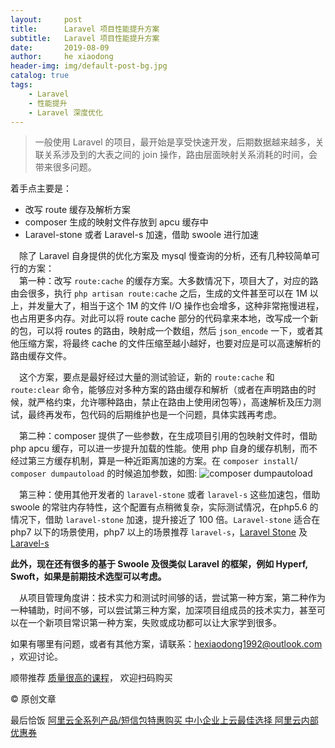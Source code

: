 ```yaml
---
layout:     post
title:      Laravel 项目性能提升方案
subtitle:   Laravel 项目性能提升方案
date:       2019-08-09
author:     he xiaodong
header-img: img/default-post-bg.jpg
catalog: true
tags:
    - Laravel
    - 性能提升
    - Laravel 深度优化
---
```


> 一般使用 Laravel 的项目，最开始是享受快速开发，后期数据越来越多，关联关系涉及到的大表之间的 join 操作，路由层面映射关系消耗的时间，会带来很多问题。

着手点主要是：
- 改写 route 缓存及解析方案
- composer 生成的映射文件存放到 apcu 缓存中
- Laravel-stone 或者 Laravel-s 加速，借助 swoole 进行加速

&ensp;&ensp;除了 Laravel 自身提供的优化方案及 mysql 慢查询的分析，还有几种较简单可行的方案：<br />
&ensp;&ensp;第一种：改写 `route:cache` 的缓存方案。大多数情况下，项目大了，对应的路由会很多，执行 `php artisan route:cache` 之后，生成的文件甚至可以在 1M 以上，并发量大了，相当于这个 1M 的文件 I/O 操作也会增多，这种非常拖慢进程，也占用更多内存。对此可以将 route cache 部分的代码拿来本地，改写成一个新的包，可以将 routes 的路由，映射成一个数组，然后 `json_encode` 一下，或者其他压缩方案，将最终 cache 的文件压缩至越小越好，也要对应是可以高速解析的路由缓存文件。

&ensp;&ensp;这个方案，要点是最好经过大量的测试验证，新的 `route:cache` 和 `route:clear` 命令，能够应对多种方案的路由缓存和解析（或者在声明路由的时候，就严格约束，允许哪种路由，禁止在路由上使用闭包等），高速解析及压力测试，最终再发布，包代码的后期维护也是一个问题，具体实践再考虑。

&ensp;&ensp;第二种：composer 提供了一些参数，在生成项目引用的包映射文件时，借助 php apcu 缓存，可以进一步提升加载的性能。使用 php 自身的缓存机制，而不经过第三方缓存机制，算是一种近距离加速的方案。在 `composer install`/ `composer dumpautoload` 的时候追加参数，如图:
![composer dumpautoload](https://alpha2016.github.io/img/2019-08-09-composer-cache.jpg)

&ensp;&ensp;第三种：使用其他开发者的 `laravel-stone` 或者 `laravel-s` 这些加速包，借助 swoole 的常驻内存特性，这个配置有点稍微复杂，实际测试情况，在php5.6 的情况下，借助 `laravel-stone` 加速，提升接近了 100 倍。`Laravel-stone` 适合在 php7 以下的场景使用，php7 以上的场景推荐 `laravel-s`，[Laravel Stone](https://github.com/StoneGroup/stone) 及 [Laravel-s](https://github.com/hhxsv5/laravel-s)
 
**此外，现在还有很多的基于 Swoole 及很类似 Laravel 的框架，例如 Hyperf, Swoft，如果是前期技术选型可以考虑。**

&ensp;&ensp;从项目管理角度讲：技术实力和测试时间够的话，尝试第一种方案，第二种作为一种辅助，时间不够，可以尝试第三种方案，加深项目组成员的技术实力，甚至可以在一个新项目常识第一种方案，失败或成功都可以让大家学到很多。

如果有哪里有问题，或者有其他方案，请联系：hexiaodong1992@outlook.com ，欢迎讨论。

顺带推荐 [质量很高的课程](https://hxd.best/2021/04/01/%E6%8E%A8%E8%8D%90%E5%87%A0%E4%B8%AA%E4%B8%8D%E9%94%99%E7%9A%84%E6%95%99%E7%A8%8B-%E6%9E%81%E5%AE%A2%E6%97%B6%E9%97%B4%E4%B8%93%E6%A0%8F/)， 欢迎扫码购买

© 原创文章


最后恰饭 [阿里云全系列产品/短信包特惠购买 中小企业上云最佳选择 阿里云内部优惠券](https://www.aliyun.com/minisite/goods?userCode=0amqgcs9)
